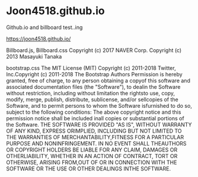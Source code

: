 # Joon4518.github.io
Github.io and billboard test..ing

https://joon4518.github.io/

Billboard.js, Billboard.css
Copyright (c) 2017 NAVER Corp.
Copyright (c) 2013 Masayuki Tanaka

bootstrap.css
The MIT License (MIT)
Copyright (c) 2011-2018 Twitter, Inc.Copyright (c) 2011-2018 The Bootstrap Authors
Permission is hereby granted, free of charge, to any person obtaining a copyof this software and associated documentation files (the "Software"), to dealin the Software without restriction, including without limitation the rightsto use, copy, modify, merge, publish, distribute, sublicense, and/or sellcopies of the Software, and to permit persons to whom the Software isfurnished to do so, subject to the following conditions:
The above copyright notice and this permission notice shall be included inall copies or substantial portions of the Software.
THE SOFTWARE IS PROVIDED "AS IS", WITHOUT WARRANTY OF ANY KIND, EXPRESS ORIMPLIED, INCLUDING BUT NOT LIMITED TO THE WARRANTIES OF MERCHANTABILITY,FITNESS FOR A PARTICULAR PURPOSE AND NONINFRINGEMENT. IN NO EVENT SHALL THEAUTHORS OR COPYRIGHT HOLDERS BE LIABLE FOR ANY CLAIM, DAMAGES OR OTHERLIABILITY, WHETHER IN AN ACTION OF CONTRACT, TORT OR OTHERWISE, ARISING FROM,OUT OF OR IN CONNECTION WITH THE SOFTWARE OR THE USE OR OTHER DEALINGS INTHE SOFTWARE.
